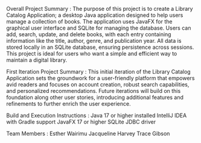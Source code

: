 Overall Project Summary : 
The purpose of this project is to create a Library Catalog Application; a desktop Java application designed to help users manage a collection of books. 
The application uses JavaFX for the graphical user interface and SQLite for managing the database.
Users can add, search, update, and delete books, with each entry containing information like the title, author, genre, and publication year. 
All data is stored locally in an SQLite database, ensuring persistence across sessions. 
This project is ideal for users who want a simple and efficient way to maintain a digital library.

First Iteration Project Summary :
This initial iteration of the Library Catalog Application sets the groundwork for a user-friendly platform that empowers avid readers and focuses on account creation, robust search capabilities, and personalized recommendations. Future iterations will build on this foundation along other user stories, introducing additional features and refinements to further enrich the user experience.

Build and Execution Instructions :
Java 17 or higher installed
IntelliJ IDEA with Gradle support
JavaFX 17 or higher
SQLite JDBC driver

Team Members :
Esther Wairimu
Jacqueline Harvey
Trace Gibson
